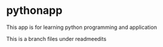 # pythonapp
This app is for learning python programming and application

This is a branch files under readmeedits
